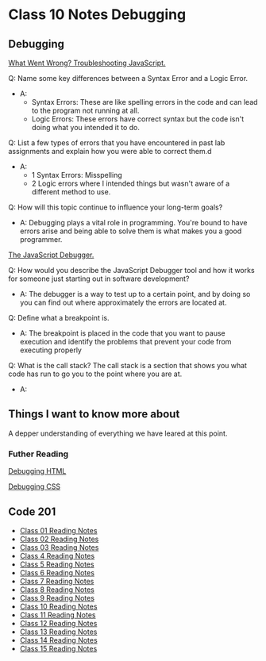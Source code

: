 # Class 10 Notes Debugging

## Debugging

[What Went Wrong? Troubleshooting JavaScript.](https://developer.mozilla.org/en-US/docs/Learn/JavaScript/First_steps/What_went_wrong)

Q: Name some key differences between a Syntax Error and a Logic Error.

- A:
  - Syntax Errors: These are like spelling errors in the code and can lead to the program not running at all.
  - Logic Errors: These errors have correct syntax but the code isn't doing what you intended it to do. 

Q: List a few types of errors that you have encountered in past lab assignments and explain how you were able to correct them.d

- A:
  - 1 Syntax Errors: Misspelling
  - 2 Logic errors where I intended things but wasn't aware of a different method to use. 

Q: How will this topic continue to influence your long-term goals?

- A: Debugging plays a vital role in programming. You're bound to have errors arise and being able to solve them is what makes you a good programmer. 

[The JavaScript Debugger.](https://developer.mozilla.org/en-US/docs/Learn/Common_questions/What_are_browser_developer_tools#the_javascript_debugger)

Q: How would you describe the JavaScript Debugger tool and how it works for someone just starting out in software development?

- A: The debugger is a way to test up to a certain point, and by doing so you can find out where approximately the errors are located at.

Q: Define what a breakpoint is.

- A: The breakpoint is placed in the code that you want to pause execution and identify the problems that prevent your code from executing properly

Q: What is the call stack? The call stack is a section that shows you what code has run to go you to the point where you are at.

- A:

## Things I want to know more about

A depper understanding of everything we have leared at this point.

### Futher Reading

[Debugging HTML](https://developer.mozilla.org/en-US/docs/Learn/HTML/Introduction_to_HTML/Debugging_HTML)

[Debugging CSS](https://developer.mozilla.org/en-US/docs/Learn/CSS/Building_blocks/Debugging_CSS)

## Code 201

- [Class 01 Reading Notes](/code201/class-01.md)
- [Class 02 Reading Notes](/code201/class-02.md)
- [Class 03 Reading Notes](/code201/class-03.md)
- [Class 4 Reading Notes](/code201/class-04.md)
- [Class 5 Reading Notes](/code201/class-05.md)
- [Class 6 Reading Notes](/code201/class-06.md)
- [Class 7 Reading Notes](/code201/class-07.md)
- [Class 8 Reading Notes](/code201/class-08.md)
- [Class 9 Reading Notes](/code201/class-09.md)
- [Class 10 Reading Notes](/code201/class-10.md)
- [Class 11 Reading Notes](/code201/class-11.md)
- [Class 12 Reading Notes](/code201/class-12.md)
- [Class 13 Reading Notes](/code201/class-13.md)
- [Class 14 Reading Notes](/code201/class-14.md)
- [Class 15 Reading Notes](/code201/class-15.md)
